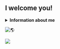 

### <h2 align="left">I welcome you!</h2>
<details><summary><b>Information about me</b></summary>
    
<p align="left">
    
       I'm Igor.
       I work for JSC Star
  
      👩💻 About me :
          I want to become a Full Stack developer from Russia.

      🔭 I work as a leading specialist in automated control systems in the field of IT technologies, 
          we are engaged in the creation of engines for aircraft.
      ⚡ I spend my free time outdoors, or watching interesting movies
</p>

### Languages, OS, Tools
</div>
    <img src="https://github.com/devicons/devicon/blob/master/icons/python/python-original-wordmark.svg" title="Python" **alt="Python" width="40" height="40"/>
    <img src="https://github.com/devicons/devicon/blob/master/icons/c/c-line.svg" title="C" **alt="C" width="40" height="40"/>
    <img src="https://github.com/devicons/devicon/blob/master/icons/windows8/windows8-original.svg" title="Windows" **alt="Windows" width="40" height="40"/>
    <img src="https://github.com/devicons/devicon/blob/master/icons/linux/linux-original.svg" title="Linux" **alt="Linux" width="40" height="40"/>
    <img src="https://github.com/devicons/devicon/blob/master/icons/apple/apple-original.svg" title="Apple" **alt="Apple" width="40" height="40"/>
    <img src="https://github.com/devicons/devicon/blob/master/icons/google/google-original-wordmark.svg" title="Google" **alt="Google" width="40" height="40"/>
    <img src="https://github.com/devicons/devicon/blob/master/icons/photoshop/photoshop-line.svg" title="Photoshop" **alt="Photoshop" width="40" height="40"/>
    <img src="https://github.com/devicons/devicon/blob/master/icons/git/git-original-wordmark.svg" title="Git" **alt="Git" width="40" height="40"/>
</div>

<p align="left">
<a href="https://github.com/Surkov-ia">
    <img src="https://github-readme-stats.vercel.app/api/top-langs/?username=Surkov-ia&langs_count=10&exclude_repo=&hide=jupyter%20notebook,vim%20script,cmake,makefile,batchfile,emacs%20lisp,css,html&layout=default&card_width=699&hide_border=true&theme=transparent" />
  </a>
</p>
</details> 

<p align="left"> <img src="https://i.gifer.com/origin/22/22657b8a577f858827c5d46dac32cf53.gif" width="700px" alt="🌎"> </p>
  
<!-- <details>
<p align="center"> -->
<!--   <a href="https://github.com/Surkov-ia">
    <img src="http://github-profile-summary-cards.vercel.app/api/cards/profile-details?username=Surkov-ia&theme=transparent" />
  </a> -->
<!--   <a href="https://github.com/Surkov-ia">
    <img src="https://github-readme-streak-stats.herokuapp.com/?user=Surkov-ia&hide_border=true&card_width=338&theme=transparent" />
  </a> -->
<!--   <a href="https://github.com/Surkov-ia">
    <img src="http://github-profile-summary-cards.vercel.app/api/cards/stats?username=Surkov-ia&theme=transparent" />
  </a> -->
<!--   <a href="https://github.com/Surkov-ia">
    <img src="https://github-readme-stats.vercel.app/api/top-langs/?username=Surkov-ia&langs_count=10&exclude_repo=&hide=jupyter%20notebook,vim%20script,cmake,makefile,batchfile,emacs%20lisp,css,html&layout=default&card_width=699&hide_border=true&theme=transparent" />
  </a>
</p>
</details> -->

<p align="left">
  <a href="https://github.com/Surkov-ia">
    <img src="https://komarev.com/ghpvc/?username=Surkov-ia&color=red&style=flat)" />
  </a>
</p>
<!--
**Surkov-ia/Surkov-ia** is a ✨ _special_ ✨ repository because its `README.md` (this file) appears on your GitHub profile.

Here are some ideas to get you started:

- 🔭 I’m currently working on ...
- 🌱 I’m currently learning ...
- 👯 I’m looking to collaborate on ...
- 🤔 I’m looking for help with ...
- 💬 Ask me about ...
- 📫 How to reach me: ...
- 😄 Pronouns: ...
- ⚡ Fun fact: ...
-->

